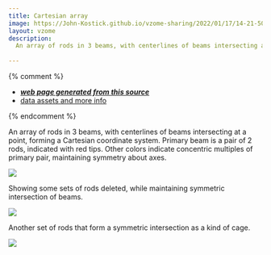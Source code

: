 ```yaml
---
title: Cartesian array
image: https://John-Kostick.github.io/vzome-sharing/2022/01/17/14-21-50-Cartesian-array/Cartesian-array.png
layout: vzome
description:
  An array of rods in 3 beams, with centerlines of beams intersecting at a point, forming a Cartesian coordinate system.  Primary beam is a pair of 2 rods, indicated with red tips.  Other colors indicate concentric multiples of primary pair, maintaining symmetry about axes.
  
---
```


{% comment %}
 - [***web page generated from this source***][post]
 - [data assets and more info][github]

[post]: <https://John-Kostick.github.io/vzome-sharing/2022/01/17/Cartesian-array-14-21-50.html>
[github]: <https://github.com/John-Kostick/vzome-sharing/tree/main/2022/01/17/14-21-50-Cartesian-array/>
{% endcomment %}

  An array of rods in 3 beams, with centerlines of beams intersecting at a point, forming a Cartesian coordinate system.  Primary beam is a pair of 2 rods, indicated with red tips.  Other colors indicate concentric multiples of primary pair, maintaining symmetry about axes.
  


<vzome-viewer style="width: 100%; height: 100vh;"
       src="https://John-Kostick.github.io/vzome-sharing/2022/01/17/14-21-50-Cartesian-array/Cartesian-array.vZome" >
  <img src="https://John-Kostick.github.io/vzome-sharing/2022/01/17/14-21-50-Cartesian-array/Cartesian-array.png" />
</vzome-viewer>

Showing some sets of rods deleted, while maintaining symmetric intersection of beams.  

<vzome-viewer style="width: 100%; height: vh100;"
       src="https://John-Kostick.github.io/vzome-sharing/2022/01/17/14-22-17-Cartesian-array-2/Cartesian-array-2.vZome" >
  <img src="https://John-Kostick.github.io/vzome-sharing/2022/01/17/14-22-17-Cartesian-array-2/Cartesian-array-2.png" />
</vzome-viewer>

Another set of rods that form a symmetric intersection as a kind of cage.  

<vzome-viewer style="width: 100%; height: 100vh;"
       src="https://John-Kostick.github.io/vzome-sharing/2022/01/17/14-22-43-Cartesian-array-3/Cartesian-array-3.vZome" >
  <img src="https://John-Kostick.github.io/vzome-sharing/2022/01/17/14-22-43-Cartesian-array-3/Cartesian-array-3.png" />
</vzome-viewer>
